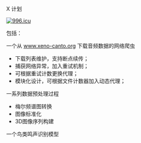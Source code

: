 X 计划 

[![996.icu](https://img.shields.io/badge/link-996.icu-red.svg)](https://996.icu)

包括：

一个从 www.xeno-canto.org 下载音频数据的网络爬虫
- 下载列表维护，支持断点续传；
- 捕获网络异常，加入重试机制；
- 可根据重试计数更换代理；
- 模块化设计，可根据文件计数器加入动态代理；

一系列数据预处理过程
- 梅尔频谱图转换
- 图像标准化
- 3D图像序列构建

一个鸟类鸣声识别模型




